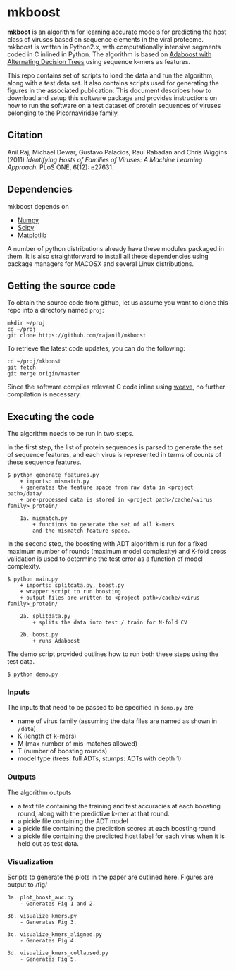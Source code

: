 # mkboost 

**mkboot** is an algorithm for learning accurate models for predicting the host class of
viruses based on sequence elements in the viral proteome. mkboost is written in Python2.x,
with computationally intensive segments coded in C inlined in Python.
The algorithm is based on [Adaboost with Alternating Decision Trees]() using
sequence k-mers as features.

This repo contains set of scripts to load the data and run the algorithm, along with a test data set. 
It also contains scripts used for generating the figures in the associated publication. 
This document describes how to download and setup this software package and provides 
instructions on how to run the software on a test dataset of protein sequences of viruses
belonging to the Picornaviridae family.

## Citation

Anil Raj, Michael Dewar, Gustavo Palacios, Raul Rabadan and Chris Wiggins. (2011) *Identifying
Hosts of Families of Viruses: A Machine Learning Approach.* PLoS ONE, 6(12): e27631.

## Dependencies

mkboost depends on 
+ [Numpy](http://www.numpy.org/)
+ [Scipy](http://www.scipy.org/)
+ [Matplotlib](http://www.matplotlib.org/)

A number of python distributions already have these modules packaged in them. It is also
straightforward to install all these dependencies using package managers for MACOSX 
and several Linux distributions.

## Getting the source code

To obtain the source code from github, let us assume you want to clone this repo into a
directory named `proj`:

    mkdir ~/proj
    cd ~/proj
    git clone https://github.com/rajanil/mkboost

To retrieve the latest code updates, you can do the following:

    cd ~/proj/mkboost
    git fetch
    git merge origin/master

Since the software compiles relevant C code inline using [weave](), no further
compilation is necessary.

## Executing the code

The algorithm needs to be run in two steps. 

In the first step, the list of protein sequences
is parsed to generate the set of sequence features, and each virus is represented
in terms of counts of these sequence features. 

    $ python generate_features.py
        + imports: mismatch.py
        + generates the feature space from raw data in <project path>/data/
        + pre-processed data is stored in <project path>/cache/<virus family>_protein/

        1a. mismatch.py
            + functions to generate the set of all k-mers
            and the mismatch feature space.

In the second step, the boosting with ADT
algorithm is run for a fixed maximum number of rounds (maximum model complexity) and
K-fold cross validation is used to determine the test error as a function of
model complexity.

    $ python main.py
        + imports: splitdata.py, boost.py
        + wrapper script to run boosting
        + output files are written to <project path>/cache/<virus family>_protein/

        2a. splitdata.py
            + splits the data into test / train for N-fold CV

        2b. boost.py
            + runs Adaboost

The demo script provided outlines how to run both these steps using the test data.

    $ python demo.py

### Inputs

The inputs that need to be passed to be specified in `demo.py` are
+   name of virus family (assuming the data files are named as shown in `/data`)
+   K (length of k-mers)
+   M (max number of mis-matches allowed)
+   T (number of boosting rounds)
+   model type (trees: full ADTs, stumps: ADTs with depth 1)

### Outputs

The algorithm outputs
+   a text file containing the training and test accuracies at each boosting
    round, along with the predictive k-mer at that round.
+   a pickle file containing the ADT model
+   a pickle file containing the prediction scores at each boosting round
+   a pickle file containing the predicted host label for each virus
    when it is held out as test data.

### Visualization

Scripts to generate the plots in the paper are outlined here.
Figures are output to <project path>/fig/

    3a. plot_boost_auc.py
        - Generates Fig 1 and 2.

    3b. visualize_kmers.py
        - Generates Fig 3.

    3c. visualize_kmers_aligned.py
        - Generates Fig 4.

    3d. visualize_kmers_collapsed.py
        - Generates Fig 5.
